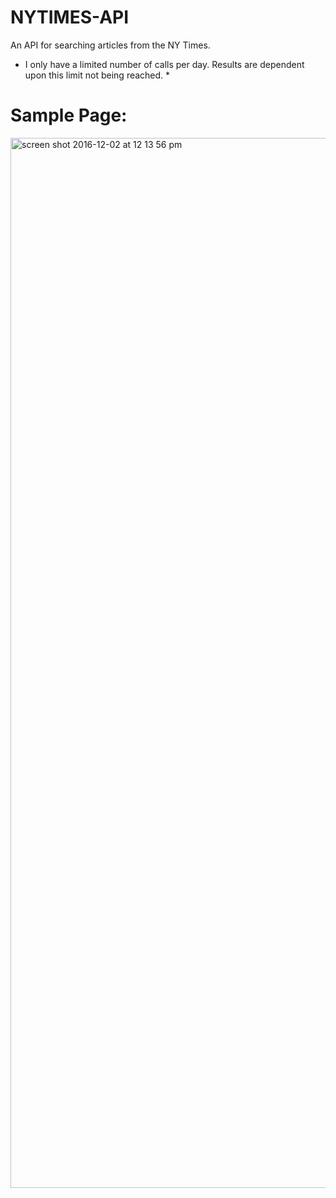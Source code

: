 # NYTIMES-API
An API for searching articles from the NY Times.

* I only have a limited number of calls per day. Results are dependent upon this limit not being reached. *

# Sample Page:
<img width="1680" alt="screen shot 2016-12-02 at 12 13 56 pm" src="https://cloud.githubusercontent.com/assets/13956201/20845081/dd702afe-b888-11e6-8292-e810be561208.png">

